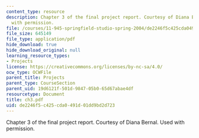 ```yaml
---
content_type: resource
description: Chapter 3 of the final project report. Courtesy of Diana Bernal. Used
  with permission.
file: /courses/11-945-springfield-studio-spring-2004/de2246f5c425cda0491d01dd9bd2d723_ch3.pdf
file_size: 645149
file_type: application/pdf
hide_download: true
hide_download_original: null
learning_resource_types:
- Projects
license: https://creativecommons.org/licenses/by-nc-sa/4.0/
ocw_type: OCWFile
parent_title: Projects
parent_type: CourseSection
parent_uid: 19d6121f-501d-9847-05b0-65d67abae4df
resourcetype: Document
title: ch3.pdf
uid: de2246f5-c425-cda0-491d-01dd9bd2d723
---
```

Chapter 3 of the final project report. Courtesy of Diana Bernal. Used with permission.